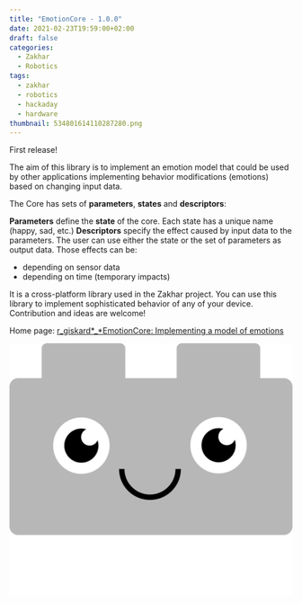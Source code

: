 ```yaml
---
title: "EmotionCore - 1.0.0"
date: 2021-02-23T19:59:00+02:00
draft: false
categories:
  - Zakhar
  - Robotics
tags:
  - zakhar
  - robotics
  - hackaday
  - hardware
thumbnail: 534801614110287280.png
---
```


First release!

The aim of this library is to implement an emotion model that could be used by other applications implementing behavior modifications (emotions) based on changing input data.

The Core has sets of ********parameters********, ********states******** and ********descriptors********:

********Parameters******** define the ********state******** of the core. Each state has a unique name (happy, sad, etc.) ********Descriptors******** specify the effect caused by input data to the parameters. The user can use either the state or the set of parameters as output data. Those effects can be:

- depending on sensor data
- depending on time (temporary impacts)

It is a cross-platform library used in the Zakhar project. You can use this library to implement sophisticated behavior of any of your device. Contribution and ideas are welcome!

Home page: [r_giskard*_*EmotionCore: Implementing a model of emotions](https://github.com/an-dr/r_giskard_EmotionCore)

![](534801614110287280.png)
